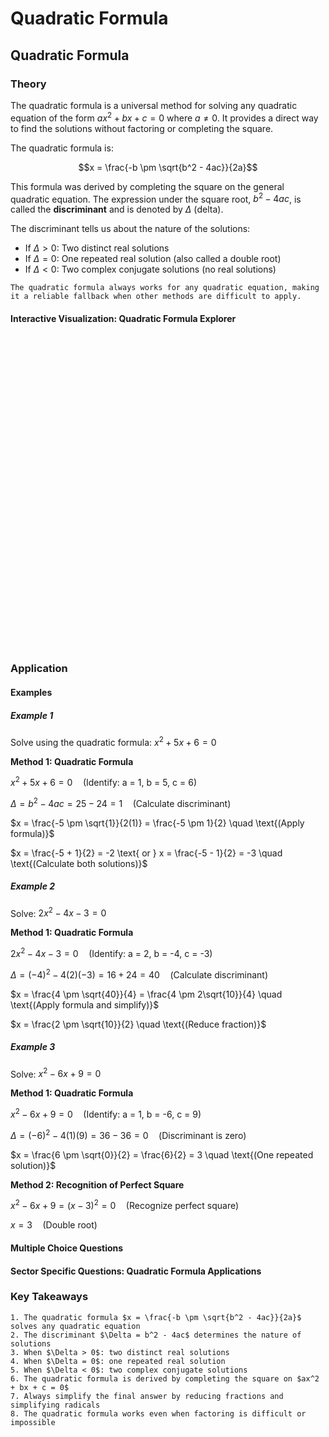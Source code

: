 # Quadratic Formula

## Quadratic Formula

### Theory

The quadratic formula is a universal method for solving any quadratic equation of the form $ax^2 + bx + c = 0$ where $a \neq 0$. It provides a direct way to find the solutions without factoring or completing the square.

The quadratic formula is:

$$x = \frac{-b \pm \sqrt{b^2 - 4ac}}{2a}$$

This formula was derived by completing the square on the general quadratic equation. The expression under the square root, $b^2 - 4ac$, is called the **discriminant** and is denoted by $\Delta$ (delta).

The discriminant tells us about the nature of the solutions:
- If $\Delta > 0$: Two distinct real solutions
- If $\Delta = 0$: One repeated real solution (also called a double root)
- If $\Delta < 0$: Two complex conjugate solutions (no real solutions)

```{note}
The quadratic formula always works for any quadratic equation, making it a reliable fallback when other methods are difficult to apply.
```

#### Interactive Visualization: Quadratic Formula Explorer

<div id="quadratic-formula-container" class="visualization-container" style="height: 500px;"></div>

<script>
document.addEventListener('DOMContentLoaded', function() {
    MathVisualizer.createGraphFromDescription('quadratic-formula-container', {
        boundingBox: [-5, 5, 5, -5],
        theme: 'light',
        useSequentialColors: true,
        infoBox: {
            title: "Quadratic Formula",
            lines: [
                {text: "y = ax² + bx + c", dynamic: false},
                {text: "a: ${a}, b: ${b}, c: ${c}", dynamic: true},
                {text: "Δ = b² - 4ac = ${(b*b - 4*a*c).toFixed(2)}", dynamic: true},
                {text: "x₁ = ${a !== 0 && b*b - 4*a*c >= 0 ? ((-b + Math.sqrt(b*b - 4*a*c))/(2*a)).toFixed(2) : 'N/A'}", dynamic: true},
                {text: "x₂ = ${a !== 0 && b*b - 4*a*c >= 0 ? ((-b - Math.sqrt(b*b - 4*a*c))/(2*a)).toFixed(2) : 'N/A'}", dynamic: true}
            ],
            position: {top: 55, left: 20}
        },
        parametrizedFunctions: [
            {
                expression: 'a*x^2 + b*x + c',
                title: 'Quadratic Function',
                parameters: {
                    a: { min: -3, max: 3, value: 1, step: 0.1 },
                    b: { min: -5, max: 5, value: -2, step: 0.1 },
                    c: { min: -5, max: 5, value: -3, step: 0.1 }
                },
                features: ['zeros', 'extrema']
            }
        ]
    });
});
</script>

### Application

#### Examples

##### Example 1
Solve using the quadratic formula: $x^2 + 5x + 6 = 0$

**Method 1: Quadratic Formula**

$x^2 + 5x + 6 = 0 \quad \text{(Identify: a = 1, b = 5, c = 6)}$

$\Delta = b^2 - 4ac = 25 - 24 = 1 \quad \text{(Calculate discriminant)}$

$x = \frac{-5 \pm \sqrt{1}}{2(1)} = \frac{-5 \pm 1}{2} \quad \text{(Apply formula)}$

$x = \frac{-5 + 1}{2} = -2 \text{ or } x = \frac{-5 - 1}{2} = -3 \quad \text{(Calculate both solutions)}$

##### Example 2
Solve: $2x^2 - 4x - 3 = 0$

**Method 1: Quadratic Formula**

$2x^2 - 4x - 3 = 0 \quad \text{(Identify: a = 2, b = -4, c = -3)}$

$\Delta = (-4)^2 - 4(2)(-3) = 16 + 24 = 40 \quad \text{(Calculate discriminant)}$

$x = \frac{4 \pm \sqrt{40}}{4} = \frac{4 \pm 2\sqrt{10}}{4} \quad \text{(Apply formula and simplify)}$

$x = \frac{2 \pm \sqrt{10}}{2} \quad \text{(Reduce fraction)}$

##### Example 3
Solve: $x^2 - 6x + 9 = 0$

**Method 1: Quadratic Formula**

$x^2 - 6x + 9 = 0 \quad \text{(Identify: a = 1, b = -6, c = 9)}$

$\Delta = (-6)^2 - 4(1)(9) = 36 - 36 = 0 \quad \text{(Discriminant is zero)}$

$x = \frac{6 \pm \sqrt{0}}{2} = \frac{6}{2} = 3 \quad \text{(One repeated solution)}$

**Method 2: Recognition of Perfect Square**

$x^2 - 6x + 9 = (x - 3)^2 = 0 \quad \text{(Recognize perfect square)}$

$x = 3 \quad \text{(Double root)}$

#### Multiple Choice Questions

<div id="quadratic-formula-mcq" class="quiz-container"></div>

<script>
document.addEventListener('DOMContentLoaded', function() {
    const quizData = {
        title: "Quadratic Formula Quiz",
        questions: [
            {
                text: "For the equation \\(3x^2 + 2x - 1 = 0\\), what is the discriminant?",
                options: ["\\(\\Delta = -8\\)", "\\(\\Delta = 8\\)", "\\(\\Delta = 16\\)", "\\(\\Delta = -16\\)"],
                correctIndex: 2,
                explanation: "\\(\\Delta = b^2 - 4ac = 2^2 - 4(3)(-1) = 4 + 12 = 16\\)",
                difficulty: "Basic"
            },
            {
                text: "If the discriminant of a quadratic equation is 0, how many real solutions does it have?",
                options: ["0", "1", "2", "Infinitely many"],
                correctIndex: 1,
                explanation: "When \\(\\Delta = 0\\), the quadratic has exactly one real solution (a repeated root).",
                difficulty: "Basic"
            },
            {
                text: "For \\(x^2 + 4x + 5 = 0\\), what type of solutions exist?",
                options: ["Two positive real", "Two negative real", "One real", "Two complex conjugate"],
                correctIndex: 3,
                explanation: "\\(\\Delta = 16 - 20 = -4 < 0\\), so there are two complex conjugate solutions.",
                difficulty: "Intermediate"
            },
            {
                text: "If \\(ax^2 + bx + c = 0\\) has solutions \\(x = 2 \\pm \\sqrt{3}\\), what is \\(\\frac{b}{a}\\)?",
                options: ["\\(-4\\)", "\\(4\\)", "\\(-2\\)", "\\(2\\)"],
                correctIndex: 0,
                explanation: "From the quadratic formula, if \\(x = 2 \\pm \\sqrt{3}\\), then \\(\\frac{-b}{2a} = 2\\), so \\(\\frac{b}{a} = -4\\).",
                difficulty: "Advanced"
            }
        ]
    };
    MCQQuiz.create('quadratic-formula-mcq', quizData);
});
</script>

#### Sector Specific Questions: Quadratic Formula Applications

<div id="quadratic-formula-identity-container"></div>

<script>
document.addEventListener('DOMContentLoaded', function() {
    const quadraticFormulaContent = {
        "title": "Quadratic Formula: Applications",
        "intro_content": `<p>The quadratic formula is essential in fields requiring precise calculations where factoring may be impractical. From calculating trajectories to optimizing designs and analyzing financial models, the quadratic formula provides exact solutions efficiently.</p>`,
        "questions": [
            {
                "category": "scientific",
                "title": "Chemistry: Equilibrium Calculations",
                "content": `In a chemical equilibrium, the concentration \\(x\\) (in mol/L) satisfies \\(2x^2 + 3x - 0.5 = 0\\). Find the positive concentration using the quadratic formula.`,
                "answer": `<p>Using the quadratic formula with \\(a = 2\\), \\(b = 3\\), \\(c = -0.5\\):</p>
                <p>\\(\\Delta = 9 - 4(2)(-0.5) = 9 + 4 = 13\\)</p>
                <p>\\(x = \\frac{-3 \\pm \\sqrt{13}}{4}\\)</p>
                <p>\\(x = \\frac{-3 + \\sqrt{13}}{4} \\approx \\frac{-3 + 3.606}{4} \\approx 0.151\\) mol/L</p>
                <p>(We take the positive solution as concentration must be positive)</p>`
            },
            {
                "category": "engineering",
                "title": "Electrical Engineering: RC Circuit",
                "content": `In an RC circuit, the time constant satisfies \\(0.001t^2 - 0.1t + 2 = 0\\) where \\(t\\) is in milliseconds. Find both time values.`,
                "answer": `<p>Using the quadratic formula with \\(a = 0.001\\), \\(b = -0.1\\), \\(c = 2\\):</p>
                <p>\\(\\Delta = 0.01 - 4(0.001)(2) = 0.01 - 0.008 = 0.002\\)</p>
                <p>\\(t = \\frac{0.1 \\pm \\sqrt{0.002}}{0.002} = \\frac{0.1 \\pm 0.0447}{0.002}\\)</p>
                <p>\\(t_1 = \\frac{0.1447}{0.002} = 72.35\\) ms</p>
                <p>\\(t_2 = \\frac{0.0553}{0.002} = 27.65\\) ms</p>`
            },
            {
                "category": "financial",
                "title": "Finance: Investment Returns",
                "content": `An investment grows according to \\(1000(1+r)^2 = 1210\\) where \\(r\\) is the annual return rate. Find \\(r\\) using the quadratic formula.`,
                "answer": `<p>Expanding: \\(1000(1 + 2r + r^2) = 1210\\)</p>
                <p>\\(1000r^2 + 2000r + 1000 = 1210\\)</p>
                <p>\\(1000r^2 + 2000r - 210 = 0\\)</p>
                <p>\\(r^2 + 2r - 0.21 = 0\\)</p>
                <p>Using quadratic formula: \\(r = \\frac{-2 \\pm \\sqrt{4 + 0.84}}{2} = \\frac{-2 \\pm \\sqrt{4.84}}{2}\\)</p>
                <p>\\(r = \\frac{-2 \\pm 2.2}{2}\\)</p>
                <p>\\(r = 0.1\\) or \\(r = -2.1\\)</p>
                <p>The positive rate is \\(r = 0.1 = 10\\%\\) annual return</p>`
            },
            {
                "category": "creative",
                "title": "Computer Graphics: Bezier Curves",
                "content": `A quadratic Bezier curve intersects the line \\(y = 3\\) when \\(2t^2 - 3t + 1 = 0\\), where \\(t\\) is the parameter. Find both intersection parameters.`,
                "answer": `<p>Using the quadratic formula with \\(a = 2\\), \\(b = -3\\), \\(c = 1\\):</p>
                <p>\\(\\Delta = 9 - 8 = 1\\)</p>
                <p>\\(t = \\frac{3 \\pm 1}{4}\\)</p>
                <p>\\(t_1 = \\frac{4}{4} = 1\\)</p>
                <p>\\(t_2 = \\frac{2}{4} = 0.5\\)</p>
                <p>The curve intersects at parameters \\(t = 0.5\\) and \\(t = 1\\)</p>`
            }
        ]
    };
    MathQuestionModule.render(quadraticFormulaContent, 'quadratic-formula-identity-container');
});
</script>

### Key Takeaways

```{important}
1. The quadratic formula $x = \frac{-b \pm \sqrt{b^2 - 4ac}}{2a}$ solves any quadratic equation
2. The discriminant $\Delta = b^2 - 4ac$ determines the nature of solutions
3. When $\Delta > 0$: two distinct real solutions
4. When $\Delta = 0$: one repeated real solution
5. When $\Delta < 0$: two complex conjugate solutions
6. The quadratic formula is derived by completing the square on $ax^2 + bx + c = 0$
7. Always simplify the final answer by reducing fractions and simplifying radicals
8. The quadratic formula works even when factoring is difficult or impossible
```

